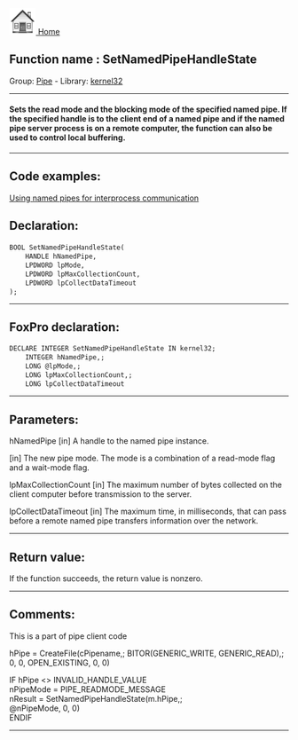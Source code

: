 [<img src="../../images/home.png"> Home ](https://github.com/VFPX/Win32API)  

## Function name : SetNamedPipeHandleState
Group: [Pipe](../../functions_group.md#Pipe)  -  Library: [kernel32](../../libraries.md#kernel32)  
***  


#### Sets the read mode and the blocking mode of the specified named pipe. If the specified handle is to the client end of a named pipe and if the named pipe server process is on a remote computer, the function can also be used to control local buffering.

***  


## Code examples:
[Using named pipes for interprocess communication](../../samples/sample_522.md)  

## Declaration:
```foxpro  
BOOL SetNamedPipeHandleState(
	HANDLE hNamedPipe,
	LPDWORD lpMode,
	LPDWORD lpMaxCollectionCount,
	LPDWORD lpCollectDataTimeout
);  
```  
***  


## FoxPro declaration:
```foxpro  
DECLARE INTEGER SetNamedPipeHandleState IN kernel32;
	INTEGER hNamedPipe,;
	LONG @lpMode,;
	LONG lpMaxCollectionCount,;
	LONG lpCollectDataTimeout  
```  
***  


## Parameters:
hNamedPipe 
[in] A handle to the named pipe instance.

[in] The new pipe mode. The mode is a combination of a read-mode flag and a wait-mode flag.

lpMaxCollectionCount 
[in] The maximum number of bytes collected on the client computer before transmission to the server.

lpCollectDataTimeout 
[in] The maximum time, in milliseconds, that can pass before a remote named pipe transfers information over the network.  
***  


## Return value:
If the function succeeds, the return value is nonzero.  
***  


## Comments:
This is a part of pipe client code  
<div class="precode">hPipe = CreateFile(cPipename,;  
	BITOR(GENERIC_WRITE, GENERIC_READ),;  
	0, 0, OPEN_EXISTING, 0, 0)  
  
IF hPipe <> INVALID_HANDLE_VALUE  
	nPipeMode = PIPE_READMODE_MESSAGE  
	nResult = SetNamedPipeHandleState(m.hPipe,;  
		@nPipeMode, 0, 0)  
ENDIF  
</div>  
  
***  

